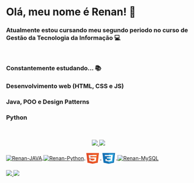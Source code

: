 # Olá, meu nome é Renan! 👋
### Atualmente estou cursando meu segundo periodo no curso de Gestão da Tecnologia da Informação 💻

<br>

### Constantemente estudando... 📚
### Desenvolvimento web (HTML, CSS e JS)
### Java, POO e Design Patterns
### Python 

<br>
<br>

<div align="center">
  <a href="https://github.com/renanolv7">
  <img height="140em" src="https://github-readme-stats.vercel.app/api?username=renanolv7&show_icons=true&theme=dracula"/>
  <img height="140em" src="https://github-readme-stats.vercel.app/api/top-langs/?username=renanolv7&layout=compact&langs_count=7&theme=dracula"/>
</div>
  
<div style="display: inline_block"><br>
  <img align="center" alt="Renan-JAVA" height="30" width="40"  src="https://cdn.jsdelivr.net/gh/devicons/devicon/icons/java/java-original.svg" /> 
  <img align="center" alt="Renan-Python" height="30" width="40"  src="https://cdn.jsdelivr.net/gh/devicons/devicon/icons/python/python-original.svg" />
  <img align="center" alt="Renan-HTML" height="30" width="40"  src="https://raw.githubusercontent.com/devicons/devicon/master/icons/html5/html5-original.svg">
  <img align="center" alt="Renan-CSS" height="30" width="40"   src="https://raw.githubusercontent.com/devicons/devicon/master/icons/css3/css3-original.svg">
  <img align="center" alt="Renan-MySQL" height="30" width="40"  src="https://cdn.jsdelivr.net/gh/devicons/devicon/icons/mysql/mysql-original.svg" />

  <br>
</div>

<br>

<div>
   <a href = "mailto:reviniciusoliveira@gmail.com"><img src="https://img.shields.io/badge/Gmail-D14836?style=for-the-badge&logo=gmail&logoColor=white" target="_blank">       </a>
    <a href="https://www.linkedin.com/in/renanolv/" target="_blank"><img src="https://img.shields.io/badge/LinkedIn-0077B5?style=for-the-badge&logo=linkedin&logoColor=white" target="_blank"></a> 
</div>
  

 
